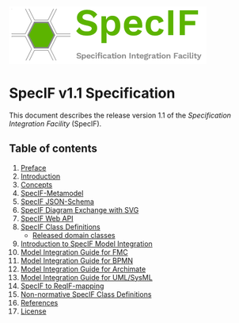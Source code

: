 ﻿![SpecIF logo](../logo/SpecIF_Logo_small.png)

# SpecIF v1.1 Specification

This document describes the release version 1.1 of the *Specification Integration Facility* (SpecIF). 

## Table of contents
1. [Preface](./00_Preface.md)
1. [Introduction](./01_Introduction.md)
1. [Concepts](./02_Concepts.md)
1. [SpecIF-Metamodel](./03_SpecIF_Metamodel.md)
1. [SpecIF JSON-Schema](./03_SpecIF_JSON-Schema.md)
1. [SpecIF Diagram Exchange with SVG](./03_SpecIF_Diagram_Exchange.md)
1. [SpecIF Web API](./05_SpecIF_Web_API.md)
1. [SpecIF Class Definitions](./04_SpecIF_Class_Definitions.md)
   * [Released domain classes](./04_SpecIF_Domain_Classes_Github.md)
1. [Introduction to SpecIF Model Integration](./06_Introduction_to_SpecIF_Model_Integration.md)
1. [Model Integration Guide for FMC](./06_SpecIF_Model_Integration_Guide_for_FMC.md)
1. [Model Integration Guide for BPMN](./06_SpecIF_Model_Integration_Guide_for_BPMN.md)
1. [Model Integration Guide for Archimate](./06_SpecIF_Model_Integration_Guide_for_Archimate.md)
1. [Model Integration Guide for UML/SysML](./06_SpecIF_Model_Integration_Guide_for_SysML.md)
1. [SpecIF to ReqIF-mapping](./08_SpecIF_ReqIF.md)
1. [Non-normative SpecIF Class Definitions](./09_SpecIF_Domain_Classes_Github_Non_Normative.md) 
1. [References](./20_References.md)
1. [License](./07_License.md)